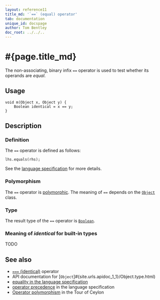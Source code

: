 ```yaml
---
layout: reference11
title_md: '`==` (equal) operator'
tab: documentation
unique_id: docspage
author: Tom Bentley
doc_root: ../../..
---
```


# #{page.title_md}

The non-associating, binary infix `==` operator is used to test whether its operands 
are *equal*.

## Usage 

<!-- try: -->
    void m(Object x, Object y) {
        Boolean identical = x == y;
    }

## Description

### Definition

The `==` operator is defined as follows:

<!-- check:none -->
<!-- try: -->
    lhs.equals(rhs);

See the [language specification](#{site.urls.spec_current}#equalitycomparison) for more details.

### Polymorphism

The `==` operator is [polymorphic](#{page.doc_root}/reference/operator/operator-polymorphism). 
The meaning of `==` depends on the 
[`Object`](#{site.urls.apidoc_1_1}/Object.type.html) class.

### Type

The result type of the `==` operator is [`Boolean`](#{site.urls.apidoc_1_1}/Boolean.type.html).

### Meaning of *identical* for built-in types

TODO

## See also

* [`===` (identical)](../identical) operator
* API documentation for [`Object`]#{site.urls.apidoc_1_1}/Object.type.html)
* [equality in the language specification](#{site.urls.spec_current}#equalitycomparison)
* [operator precedence](#{site.urls.spec_current}#operatorprecedence) in the 
  language specification
* [Operator polymorphism](#{page.doc_root}/tour/language-module/#operator_polymorphism) 
  in the Tour of Ceylon

